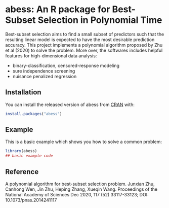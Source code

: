 # abess: An R package for Best-Subset Selection in Polynomial Time

<!-- badges: start -->
<!-- badges: end -->

Best-subset selection aims to find a small subset of predictors such that the resulting linear model is expected to have the most desirable prediction accuracy. This project implements a polynomial algorithm proposed by Zhu et al (2020) to solve the problem. More over, the softwares includes helpful features for high-dimensional data analysis:

- binary-classification, censored-response modeling
- sure independence screening
- nuisance penalized regression

## Installation

You can install the released version of abess from [CRAN](https://CRAN.R-project.org) with:

``` r
install.packages("abess")
```

## Example

This is a basic example which shows you how to solve a common problem:

``` r
library(abess)
## basic example code
```

## Reference
A polynomial algorithm for best-subset selection problem. Junxian Zhu, Canhong Wen, Jin Zhu, Heping Zhang, Xueqin Wang. Proceedings of the National Academy of Sciences Dec 2020, 117 (52) 33117-33123; DOI: 10.1073/pnas.2014241117
